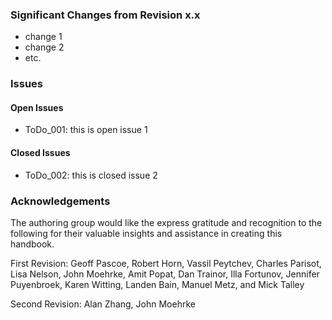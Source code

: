 

### Significant Changes from Revision x.x

- change 1
- change 2
- etc.

### Issues

#### Open Issues

- ToDo_001: this is open issue 1

#### Closed Issues

- ToDo_002: this is closed issue 2

### Acknowledgements

The authoring group would like the express gratitude and recognition to the following for their valuable insights and assistance in creating this handbook.

First Revision: Geoff Pascoe, Robert Horn, Vassil Peytchev, Charles Parisot, Lisa Nelson, John Moehrke, Amit Popat, Dan Trainor, Illa Fortunov, Jennifer Puyenbroek, Karen Witting, Landen Bain, Manuel Metz, and Mick Talley 

Second Revision: Alan Zhang, John Moehrke
